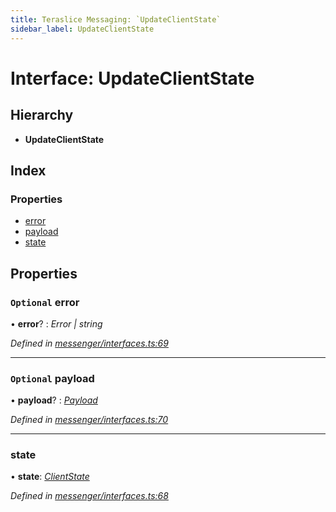 ```yaml
---
title: Teraslice Messaging: `UpdateClientState`
sidebar_label: UpdateClientState
---
```


# Interface: UpdateClientState

## Hierarchy

* **UpdateClientState**

## Index

### Properties

* [error](updateclientstate.md#optional-error)
* [payload](updateclientstate.md#optional-payload)
* [state](updateclientstate.md#state)

## Properties

### `Optional` error

• **error**? : *Error | string*

*Defined in [messenger/interfaces.ts:69](https://github.com/terascope/teraslice/blob/d2d877b60/packages/teraslice-messaging/src/messenger/interfaces.ts#L69)*

___

### `Optional` payload

• **payload**? : *[Payload](payload.md)*

*Defined in [messenger/interfaces.ts:70](https://github.com/terascope/teraslice/blob/d2d877b60/packages/teraslice-messaging/src/messenger/interfaces.ts#L70)*

___

###  state

• **state**: *[ClientState](../enums/clientstate.md)*

*Defined in [messenger/interfaces.ts:68](https://github.com/terascope/teraslice/blob/d2d877b60/packages/teraslice-messaging/src/messenger/interfaces.ts#L68)*
